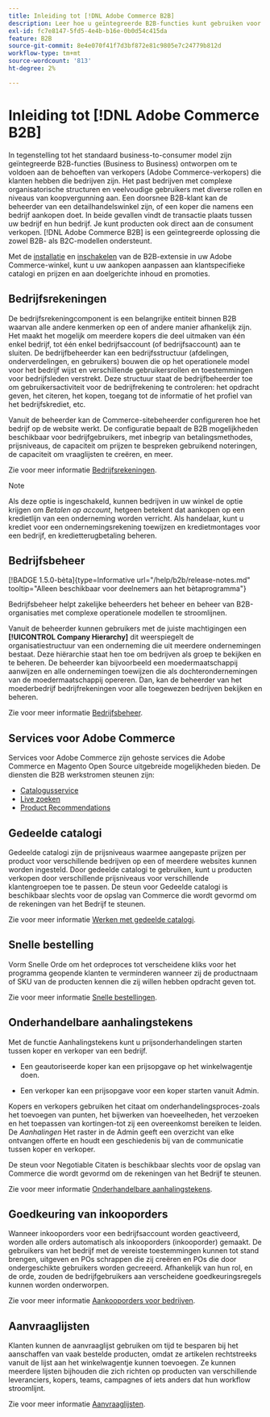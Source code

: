 ```yaml
---
title: Inleiding tot [!DNL Adobe Commerce B2B]
description: Leer hoe u geïntegreerde B2B-functies kunt gebruiken voor wat u nodig hebt bij klanten die bedrijven zijn.
exl-id: fc7e8147-5fd5-4e4b-b16e-0b0d54c415da
feature: B2B
source-git-commit: 8e4e070f41f7d3bf872e81c9805e7c24779b812d
workflow-type: tm+mt
source-wordcount: '813'
ht-degree: 2%

---
```


# Inleiding tot [!DNL Adobe Commerce B2B]

In tegenstelling tot het standaard business-to-consumer model zijn geïntegreerde B2B-functies (Business to Business) ontworpen om te voldoen aan de behoeften van verkopers (Adobe Commerce-verkopers) die klanten hebben die bedrijven zijn. Het past bedrijven met complexe organisatorische structuren en veelvoudige gebruikers met diverse rollen en niveaus van koopvergunning aan. Een doorsnee B2B-klant kan de beheerder van een detailhandelswinkel zijn, of een koper die namens een bedrijf aankopen doet. In beide gevallen vindt de transactie plaats tussen uw bedrijf en hun bedrijf. Je kunt producten ook direct aan de consument verkopen. [!DNL Adobe Commerce B2B] is een geïntegreerde oplossing die zowel B2B- als B2C-modellen ondersteunt.

Met de [installatie](install.md) en [inschakelen](enable-basic-features.md) van de B2B-extensie in uw Adobe Commerce-winkel, kunt u uw aankopen aanpassen aan klantspecifieke catalogi en prijzen en aan doelgerichte inhoud en promoties.

## Bedrijfsrekeningen

De bedrijfsrekeningcomponent is een belangrijke entiteit binnen B2B waarvan alle andere kenmerken op een of andere manier afhankelijk zijn. Het maakt het mogelijk om meerdere kopers die deel uitmaken van één enkel bedrijf, tot één enkel bedrijfsaccount (of bedrijfsaccount) aan te sluiten. De bedrijfbeheerder kan een bedrijfsstructuur (afdelingen, onderverdelingen, en gebruikers) bouwen die op het operationele model voor het bedrijf wijst en verschillende gebruikersrollen en toestemmingen voor bedrijfsleden verstrekt. Deze structuur staat de bedrijfbeheerder toe om gebruikersactiviteit voor de bedrijfrekening te controleren: het opdracht geven, het citeren, het kopen, toegang tot de informatie of het profiel van het bedrijfskrediet, etc.

Vanuit de beheerder kan de Commerce-sitebeheerder configureren hoe het bedrijf op de website werkt. De configuratie bepaalt de B2B mogelijkheden beschikbaar voor bedrijfgebruikers, met inbegrip van betalingsmethodes, prijsniveaus, de capaciteit om prijzen te bespreken gebruikend noteringen, de capaciteit om vraaglijsten te creëren, en meer.

Zie voor meer informatie [Bedrijfsrekeningen](account-companies.md).

>[!NOTE]
>
>Als deze optie is ingeschakeld, kunnen bedrijven in uw winkel de optie krijgen om _Betalen op account_, hetgeen betekent dat aankopen op een kredietlijn van een onderneming worden verricht. Als handelaar, kunt u krediet voor een ondernemingsrekening toewijzen en kredietmontages voor een bedrijf, en kredietterugbetaling beheren.

## Bedrijfsbeheer

[!BADGE 1.5.0-bèta]{type=Informative url="/help/b2b/release-notes.md" tooltip="Alleen beschikbaar voor deelnemers aan het bètaprogramma"}

Bedrijfsbeheer helpt zakelijke beheerders het beheer en beheer van B2B-organisaties met complexe operationele modellen te stroomlijnen.

Vanuit de beheerder kunnen gebruikers met de juiste machtigingen een **[!UICONTROL Company Hierarchy]** dit weerspiegelt de organisatiestructuur van een onderneming die uit meerdere ondernemingen bestaat. Deze hiërarchie staat hen toe om bedrijven als groep te bekijken en te beheren. De beheerder kan bijvoorbeeld een moedermaatschappij aanwijzen en alle ondernemingen toewijzen die als dochterondernemingen van de moedermaatschappij opereren. Dan, kan de beheerder van het moederbedrijf bedrijfrekeningen voor alle toegewezen bedrijven bekijken en beheren.

Zie voor meer informatie [Bedrijfsbeheer](manage-companies.md).

## Services voor Adobe Commerce

Services voor Adobe Commerce zijn gehoste services die Adobe Commerce en Magento Open Source uitgebreide mogelijkheden bieden. De diensten die B2B werkstromen steunen zijn:

* [Catalogusservice](https://experienceleague.adobe.com/docs/commerce-merchant-services/catalog-service/guide-overview.html)
* [Live zoeken](https://experienceleague.adobe.com/docs/commerce-merchant-services/live-search/guide-overview.html)
* [Product Recommendations](https://experienceleague.adobe.com/docs/commerce-merchant-services/product-recommendations/guide-overview.html)

## Gedeelde catalogi

Gedeelde catalogi zijn de prijsniveaus waarmee aangepaste prijzen per product voor verschillende bedrijven op een of meerdere websites kunnen worden ingesteld. Door gedeelde catalogi te gebruiken, kunt u producten verkopen door verschillende prijsniveaus voor verschillende klantengroepen toe te passen. De steun voor Gedeelde catalogi is beschikbaar slechts voor de opslag van Commerce die wordt gevormd om de rekeningen van het Bedrijf te steunen.

Zie voor meer informatie [Werken met gedeelde catalogi](catalog-shared.md).

## Snelle bestelling

Vorm Snelle Orde om het ordeproces tot verscheidene kliks voor het programma geopende klanten te verminderen wanneer zij de productnaam of SKU van de producten kennen die zij willen hebben opdracht geven tot.

Zie voor meer informatie [Snelle bestellingen](quick-order.md).

## Onderhandelbare aanhalingstekens

Met de functie Aanhalingstekens kunt u prijsonderhandelingen starten tussen koper en verkoper van een bedrijf.

* Een geautoriseerde koper kan een prijsopgave op het winkelwagentje doen.

* Een verkoper kan een prijsopgave voor een koper starten vanuit Admin.

Kopers en verkopers gebruiken het citaat om onderhandelingsproces-zoals het toevoegen van punten, het bijwerken van hoeveelheden, het verzoeken en het toepassen van kortingen-tot zij een overeenkomst bereiken te leiden. De _Aanhalingen_ Het raster in de Admin geeft een overzicht van elke ontvangen offerte en houdt een geschiedenis bij van de communicatie tussen koper en verkoper.

De steun voor Negotiable Citaten is beschikbaar slechts voor de opslag van Commerce die wordt gevormd om de rekeningen van het Bedrijf te steunen.

Zie voor meer informatie [Onderhandelbare aanhalingstekens](quotes.md).

## Goedkeuring van inkooporders

Wanneer inkooporders voor een bedrijfsaccount worden geactiveerd, worden alle orders automatisch als inkooporders (inkooporder) gemaakt. De gebruikers van het bedrijf met de vereiste toestemmingen kunnen tot stand brengen, uitgeven en POs schrappen die zij creëren en POs die door ondergeschikte gebruikers worden gecreeerd. Afhankelijk van hun rol, en de orde, zouden de bedrijfgebruikers aan verscheidene goedkeuringsregels kunnen worden onderworpen.

Zie voor meer informatie [Aankooporders voor bedrijven](purchase-order-flow.md).

## Aanvraaglijsten

Klanten kunnen de aanvraaglijst gebruiken om tijd te besparen bij het aanschaffen van vaak bestelde producten, omdat ze artikelen rechtstreeks vanuit de lijst aan het winkelwagentje kunnen toevoegen. Ze kunnen meerdere lijsten bijhouden die zich richten op producten van verschillende leveranciers, kopers, teams, campagnes of iets anders dat hun workflow stroomlijnt.

Zie voor meer informatie [Aanvraaglijsten](requisition-lists.md).
